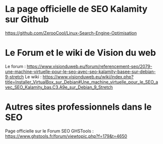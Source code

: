 # La page officielle de SEO Kalamity sur Github
https://github.com/ZerooCool/Linux-Search-Engine-Optimisation

# Le Forum et le wiki de Vision du web
Le forum : https://www.visionduweb.eu/forum/referencement-seo/2079-une-machine-virtuelle-pour-le-seo-avec-seo-kalamity-basee-sur-debian-9-stretch
Le wiki : https://www.visionduweb.eu/wiki/index.php?title=Installer_VirtualBox_sur_Debian#Une_machine_virtuelle_pour_le_SEO_avec_SEO_Kalamity_bas.C3.A9e_sur_Debian_9_Stretch

# Autres sites professionnels dans le SEO
Page officielle sur le Forum SEO GHSTools : https://www.ghstools.fr/forum/viewtopic.php?f=179&t=4650
